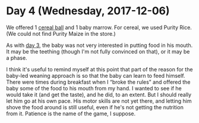 # Day 4 (Wednesday, 2017-12-06)

We offered 1 [cereal ball](../recipes/cereal-balls.md) and 1 baby marrow. For
cereal, we used Purity Rice. (We could not find Purity Maize in the store.)

As with [day 3](./003.md), the baby was not very interested in putting food in
his mouth. It may be the teething (though I'm not fully convinced on that), or
it may be a phase.

I think it's useful to remind myself at this point that part of the reason for
the baby-led weaning approach is so that the baby can learn to feed himself.
There were times during breakfast when I “broke the rules” and offered the baby
some of the food to his mouth from my hand. I wanted to see if he would take it
(and get the taste), and he did, to an extent. But I should really let him go at
his own pace. His motor skills are not yet there, and letting him shove the food
around is still useful, even if he's not getting the nutrition from it. Patience
is the name of the game, I suppose.
